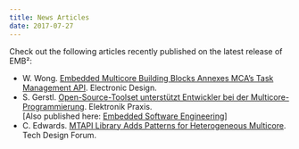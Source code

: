 ```yaml
---
title: News Articles
date: 2017-07-27
---
```

Check out the following articles recently published on the latest release of EMB²:
* W. Wong. [Embedded Multicore Building Blocks Annexes MCA’s Task Management API](http://www.electronicdesign.com/industrial-automation/embedded-multicore-building-blocks-annexes-mca-s-task-management-api). Electronic Design.
* S. Gerstl. [Open-Source-Toolset unterstützt Entwickler bei der Multicore-Programmierung](http://www.elektronikpraxis.vogel.de/themen/hardwareentwicklung/mikrocontrollerprozessoren/articles/627828/). Elektronik Praxis.<br>
[Also published here: [Embedded Software Engineering](http://www.embedded-software-engineering.de/open-source-toolset-unterstuetzt-entwickler-bei-der-multicore-programmierung-a-627835/)]
* C. Edwards. [MTAPI Library Adds Patterns for Heterogeneous Multicore](http://www.techdesignforums.com/blog/2017/07/18/embb-mtapi-library-patterns-for-heterogeneous-multicore/). Tech Design Forum.